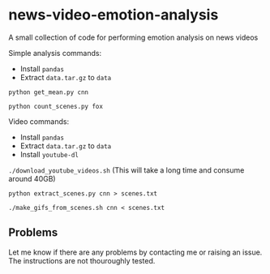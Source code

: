 # news-video-emotion-analysis
A small collection of code for performing emotion analysis on news videos

Simple analysis commands:

* Install `pandas`
* Extract `data.tar.gz` to `data`

`python get_mean.py cnn`

`python count_scenes.py fox`

Video commands:

* Install `pandas`
* Extract `data.tar.gz` to `data`
* Install `youtube-dl`

`./download_youtube_videos.sh` (This will take a long time and consume around 40GB)

`python extract_scenes.py cnn > scenes.txt`

`./make_gifs_from_scenes.sh cnn < scenes.txt`

## Problems

Let me know if there are any problems by contacting me or raising an issue.  The instructions are not thouroughly tested.
